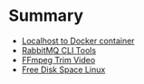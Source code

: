 # Summary

- [Localhost to Docker container](./2023-04-19_1.md)
- [RabbitMQ CLI Tools](./2023-04-19_2.md)
- [FFmpeg Trim Video](./2023-05-25.md)
- [Free Disk Space Linux](./2023-06-01.md)
